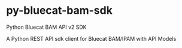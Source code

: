 # py-bluecat-bam-sdk
Python Bluecat BAM API v2 SDK

A Python REST API sdk client for Bluecat BAM/IPAM with API Models
